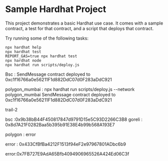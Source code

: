 # Sample Hardhat Project

This project demonstrates a basic Hardhat use case. It comes with a sample contract, a test for that contract, and a script that deploys that contract.

Try running some of the following tasks:

```shell
npx hardhat help
npx hardhat test
REPORT_GAS=true npx hardhat test
npx hardhat node
npx hardhat run scripts/deploy.js
```

Bsc : SendMessage contract deployed to 0xc1f16766a0e56211F1d882DdC07d0F283aDdC921

polygon_mumbai : npx hardhat run scripts/deploy.js --network polygon_mumbai
SendMessage contract deployed to 0xc1f16766a0e56211F1d882DdC07d0F283aDdC921

trail-2

bsc :0x9b38bB44F450817847d9791D15e5C93D2266C3B8
goreli : 0x8d7A21F0282Baa5b395b91E38E4b99b568A193E7



polygon : error

error : 0x433CfBfBa4212F1513f94eF2e97967801ADbc6b9

error:0x7FB727E9AdA65Bfb4094906965526A424Ed06C3f
